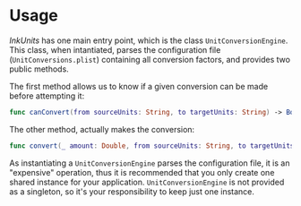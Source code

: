 # Usage
_InkUnits_ has one main entry point, which is the class `UnitConversionEngine`. This class, when intantiated, parses the configuration file (`UnitConversions.plist`) containing all conversion factors, and provides two public methods.

The first method allows us to know if a given conversion can be made before attempting it:

```swift
func canConvert(from sourceUnits: String, to targetUnits: String) -> Bool
```

The other method, actually makes the conversion:

```swift
func convert(_ amount: Double, from sourceUnits: String, to targetUnits: String) throws -> Double
```

As instantiating a `UnitConversionEngine` parses the configuration file, it is an "expensive" operation, thus it is recommended that you only create one shared instance for your application. `UnitConversionEngine` is not provided as a singleton, so it's your responsibility to keep just one instance.
